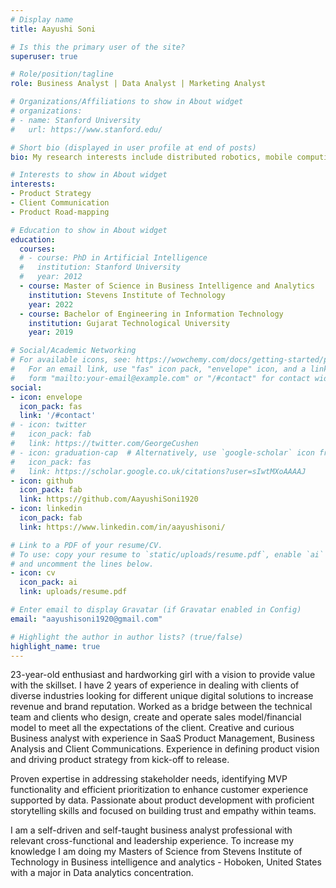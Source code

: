```yaml
---
# Display name
title: Aayushi Soni

# Is this the primary user of the site?
superuser: true

# Role/position/tagline
role: Business Analyst | Data Analyst | Marketing Analyst

# Organizations/Affiliations to show in About widget
# organizations:
# - name: Stanford University
#   url: https://www.stanford.edu/

# Short bio (displayed in user profile at end of posts)
bio: My research interests include distributed robotics, mobile computing and programmable matter.

# Interests to show in About widget
interests:
- Product Strategy
- Client Communication
- Product Road-mapping

# Education to show in About widget
education:
  courses:
  # - course: PhD in Artificial Intelligence
  #   institution: Stanford University
  #   year: 2012
  - course: Master of Science in Business Intelligence and Analytics
    institution: Stevens Institute of Technology
    year: 2022
  - course: Bachelor of Engineering in Information Technology
    institution: Gujarat Technological University
    year: 2019

# Social/Academic Networking
# For available icons, see: https://wowchemy.com/docs/getting-started/page-builder/#icons
#   For an email link, use "fas" icon pack, "envelope" icon, and a link in the
#   form "mailto:your-email@example.com" or "/#contact" for contact widget.
social:
- icon: envelope
  icon_pack: fas
  link: '/#contact'
# - icon: twitter
#   icon_pack: fab
#   link: https://twitter.com/GeorgeCushen
# - icon: graduation-cap  # Alternatively, use `google-scholar` icon from `ai` icon pack
#   icon_pack: fas
#   link: https://scholar.google.co.uk/citations?user=sIwtMXoAAAAJ
- icon: github
  icon_pack: fab
  link: https://github.com/AayushiSoni1920
- icon: linkedin
  icon_pack: fab
  link: https://www.linkedin.com/in/aayushisoni/

# Link to a PDF of your resume/CV.
# To use: copy your resume to `static/uploads/resume.pdf`, enable `ai` icons in `params.toml`, 
# and uncomment the lines below.
- icon: cv
  icon_pack: ai
  link: uploads/resume.pdf

# Enter email to display Gravatar (if Gravatar enabled in Config)
email: "aayushisoni1920@gmail.com"

# Highlight the author in author lists? (true/false)
highlight_name: true
---
```


23-year-old enthusiast and hardworking girl with a vision to provide value with the skillset. I have 2 years of experience in dealing with clients of diverse industries looking for different unique digital solutions to increase revenue and brand reputation. Worked as a bridge between the technical team and clients who design, create and operate sales model/financial model to meet all the expectations of the client.  Creative and curious Business analyst with experience in SaaS Product Management, Business Analysis and Client Communications. Experience in defining product vision and driving product strategy from kick-off to release. 

Proven expertise in addressing stakeholder needs, identifying MVP functionality and efficient prioritization to enhance customer experience supported by data.  Passionate about product development with proficient storytelling skills and focused on building trust and empathy within teams.

I am a self-driven and self-taught business analyst professional with relevant cross-functional and leadership experience. To increase my knowledge I am doing my Masters of Science from Stevens Institute of Technology in Business intelligence and analytics - Hoboken, United States with a major in Data analytics concentration.


<!-- {{< icon name="download" pack="fas" >}} Download my {{< staticref "uploads/demo_resume.pdf" "newtab" >}}resumé{{< /staticref >}}. -->

